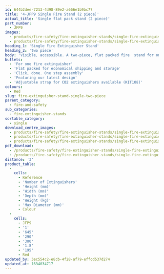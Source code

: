 ```yaml
---
id: 644b2dee-7213-4d98-89e2-a666e1b9bc77
title: '4-JFP9 Single Fire Stand (2 piece)'
actual_title: 'Single flat pack stand (2 piece)'
part_number:
  - JFP9
images:
  - products/fire-safety/fire-extinguisher-stands/single-fire-extinguisher-stands/jfp9/images-lr/Product_Image_776x776_(518x518_focus_area)-JFP9_01.jpg
  - products/fire-safety/fire-extinguisher-stands/single-fire-extinguisher-stands/jfp9/images-lr/Product_Image_776x776_(518x518_focus_area)-JFP9_02.jpg
heading_1: 'Single Fire Extinguisher Stand'
heading_2: 'two piece'
body: 'Visible, accessible. A two-piece, flat packed fire  stand for one fire extinguisher. Featuring our latest design.'
bullets:
  - 'For one fire extinguisher'
  - 'Flat packed for economical shipping and storage'
  - 'Click, done. One step assembly'
  - 'Featuring our latest design'
  - 'Adjustable strap for CO2 extinguishers available (KIT108)'
colours:
  - Red
slug: fire-extinguisher-stand-single-two-piece
parent_category:
  - fire-and-safety
sub_categories:
  - fire-extinguisher-stands
sortable_category:
  - single
download_centre_images:
  - products/fire-safety/fire-extinguisher-stands/single-fire-extinguisher-stands/jfp9/images-hr/JFP9.KIT108.jpg
  - products/fire-safety/fire-extinguisher-stands/single-fire-extinguisher-stands/jfp9/images-hr/JFP9_01.jpg
  - products/fire-safety/fire-extinguisher-stands/single-fire-extinguisher-stands/jfp9/images-hr/JFP9_02.jpg
pdf_download:
  - /products/fire-safety/fire-extinguisher-stands/single-fire-extinguisher-stands/jfp9/images-hr/JFP9_01.jpg
  - /products/fire-safety/fire-extinguisher-stands/single-fire-extinguisher-stands/jfp9/images-hr/JFP9_02.jpg
distance: '3'
product_table:
  -
    cells:
      - Reference
      - 'Number of Extinguishers'
      - 'Height (mm)'
      - 'Width (mm)'
      - 'Depth (mm)'
      - 'Weight (kg)'
      - 'Max Diameter (mm)'
      - Colour
  -
    cells:
      - JFP9
      - '1'
      - '645'
      - '290'
      - '300'
      - '1.8'
      - '195'
      - Red
updated_by: 3ec554c2-e8cb-4f28-af79-effcd537d274
updated_at: 1634034717
---
```

